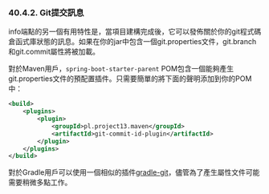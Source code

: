 ### 40.4.2. Git提交訊息

info端點的另一個有用特性是，當項目建構完成後，它可以發佈關於你的git程式碼倉函式庫狀態的訊息。如果在你的jar中包含一個git.properties文件，git.branch和git.commit屬性將被加載。

對於Maven用戶，`spring-boot-starter-parent` POM包含一個能夠產生git.properties文件的預配置插件。只需要簡單的將下面的聲明添加到你的POM中：
```xml
<build>
    <plugins>
        <plugin>
            <groupId>pl.project13.maven</groupId>
            <artifactId>git-commit-id-plugin</artifactId>
        </plugin>
    </plugins>
</build>
```
對於Gradle用戶可以使用一個相似的插件[gradle-git](https://github.com/ajoberstar/gradle-git)，儘管為了產生屬性文件可能需要稍微多點工作。
